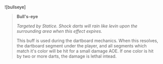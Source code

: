 ![bullseye]

> **Bull's-eye**
>
> *Targeted by Statice. Shock darts will rain like levin upon the surrounding
> area when this effect expires.*
>
> This buff is used during the dartboard mechanics. When this resolves, the
> dartboard segment under the player, and all segments which match it's color
> will be hit for a small damage AOE. If one color is hit by two or more darts,
> the damage is lethal intead.
